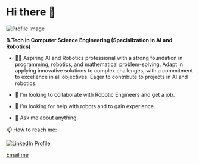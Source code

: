 # Hi there 👋

![Profile Image](https://media.licdn.com/dms/image/D5635AQHQQ3OPzf6J9g/profile-framedphoto-shrink_400_400/0/1707316331213?e=1709377200&v=beta&t=nvJqQf1BAD3r_ZK5fWQhP44jT-Cgf5uPYQbLXLxJbFY "Profile Image")

**B.Tech in Computer Science Engineering (Specialization in AI and Robotics)**

- 🧑‍💻 Aspiring AI and Robotics professional with a strong foundation in programming, robotics, and mathematical problem-solving. Adapt in applying innovative solutions to complex challenges, with a commitment to excellence in all objectives. Eager to contribute to projects in AI and robotics.

- 👯 I’m looking to collaborate with Robotic Engineers and get a job.

- 🤔 I’m looking for help with robots and to gain experience.

- 💬 Ask me about anything.

📫 How to reach me:

[![LinkedIn Profile](https://img.shields.io/badge/-LinkedIn-blue?style=flat&logo=LinkedIn&logoColor=white)](https://www.linkedin.com/in/jeevan-prakash-b3846a211/)

[Email me](mailto:your_email@example.com)
